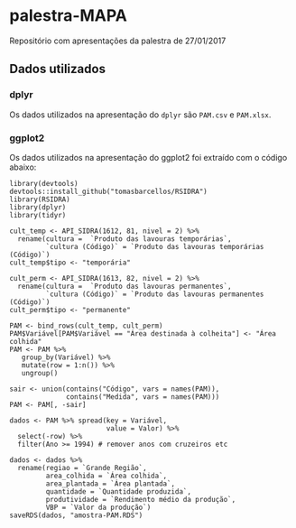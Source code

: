 # palestra-MAPA
Repositório com apresentações da palestra de 27/01/2017

## Dados utilizados

### dplyr
Os dados utilizados na apresentação do `dplyr` são `PAM.csv` e `PAM.xlsx`.

### ggplot2

Os dados utilizados na apresentação do ggplot2 foi extraído com o código abaixo:

```{r}
library(devtools)
devtools::install_github("tomasbarcellos/RSIDRA")
library(RSIDRA)
library(dplyr)
library(tidyr)

cult_temp <- API_SIDRA(1612, 81, nivel = 2) %>%
  rename(cultura =  `Produto das lavouras temporárias`,
         `cultura (Código)` = `Produto das lavouras temporárias (Código)`)
cult_temp$tipo <- "temporária"

cult_perm <- API_SIDRA(1613, 82, nivel = 2) %>%
  rename(cultura =  `Produto das lavouras permanentes`,
         `cultura (Código)` = `Produto das lavouras permanentes (Código)`)
cult_perm$tipo <- "permanente"

PAM <- bind_rows(cult_temp, cult_perm)
PAM$Variável[PAM$Variável == "Área destinada à colheita"] <- "Área colhida"
PAM <- PAM %>% 
   group_by(Variável) %>%
   mutate(row = 1:n()) %>% 
   ungroup() 

sair <- union(contains("Código", vars = names(PAM)),
              contains("Medida", vars = names(PAM)))
PAM <- PAM[, -sair]

dados <- PAM %>% spread(key = Variável,
                        value = Valor) %>%
  select(-row) %>% 
  filter(Ano >= 1994) # remover anos com cruzeiros etc

dados <- dados %>% 
  rename(regiao = `Grande Região`,
         area_colhida = `Área colhida`,
         area_plantada = `Área plantada`,
         quantidade = `Quantidade produzida`,
         produtividade = `Rendimento médio da produção`,
         VBP = `Valor da produção`)
saveRDS(dados, "amostra-PAM.RDS")
```
